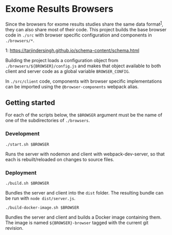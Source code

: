# Exome Results Browsers

Since the browsers for exome results studies share the same data format<sup>[1](#f1)</sup>,
they can also share most of their code. This project builds the base browser code
in `./src` with browser specific configuration and components in `./browsers/*`.

<a name="f1">1</a>: https://tarjindersingh.github.io/schema-content/schema.html

Building the project loads a configuration object from `./browsers/${BROWSER}/config.js`
and makes that object available to both client and server code as a global variable
`BROWSER_CONFIG`.

In `./src/client` code, components with browser specific implementations can be imported
using the `@browser-components` webpack alias.

## Getting started

For each of the scripts below, the `$BROWSER` argument must be the name of one of the
subdirectories of `./browsers`.

### Development
```
./start.sh $BROWSER
```

Runs the server with nodemon and client with webpack-dev-server, so that each is
rebuilt/reloaded on changes to source files.

### Deployment
```
./build.sh $BROWSER
```

Bundles the server and client into the `dist` folder. The resulting bundle can be
run with `node dist/server.js`.

```
./build-docker-image.sh $BROWSER
```

Bundles the server and client and builds a Docker image containing them. The image
is named `${BROWSER}-browser` tagged with the current git revision.


